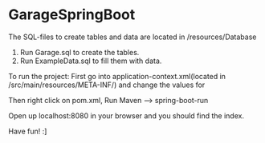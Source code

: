 # GarageSpringBoot

The SQL-files to create tables and data are located in /resources/Database
1. Run Garage.sql to create the tables.
2. Run ExampleData.sql to fill them with data.

To run the project:
First go into application-context.xml(located in /src/main/resources/META-INF/) and change the values for
<property name="username" value="USERNAME" />
<property name="password" value="PASSWORD" />

Then right click on pom.xml, Run Maven --> spring-boot-run

Open up localhost:8080 in your browser and you should find the index.

Have fun! :]
